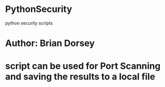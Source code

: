 # PythonSecurity
python security scripts
# Author: Brian Dorsey
# script can be used for Port Scanning and saving the results to a local file
